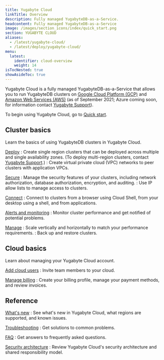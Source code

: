 ```yaml
---
title: Yugabyte Cloud
linkTitle: Overview
description: Fully managed YugabyteDB-as-a-Service.
headcontent: Fully managed YugabyteDB-as-a-Service
image: /images/section_icons/index/quick_start.png
section: YUGABYTE CLOUD
aliases:
  - /latest/yugabyte-cloud/
  - /latest/deploy/yugabyte-cloud/
menu:
  latest:
    identifier: cloud-overview
    weight: 14
isTocNested: true
showAsideToc: true
---
```


Yugabyte Cloud is a fully managed YugabyteDB-as-a-Service that allows you to run YugabyteDB clusters on <a href="https://cloud.google.com/">Google Cloud Platform (GCP)</a> and <a href="https://aws.amazon.com/">Amazon Web Services (AWS)</a> (as of September 2021; Azure coming soon, for information contact [Yugabyte Support](https://support.yugabyte.com/hc/en-us/requests/new?ticket_form_id=360003113431)).

To begin using Yugabyte Cloud, go to [Quick start](../cloud-quickstart/).

## Cluster basics

Learn the basics of using YugabyteDB clusters in Yugabyte Cloud.

[Deploy](../cloud-basics/)
: Create single region clusters that can be deployed across multiple and single availability zones. (To deploy multi-region clusters, contact [Yugabyte Support](https://support.yugabyte.com/hc/en-us/requests/new?ticket_form_id=360003113431).)
: Create virtual private cloud (VPC) networks to peer clusters with application VPCs.

[Secure](../cloud-secure-clusters/)
: Manage the security features of your clusters, including network authorization, database authorization, encryption, and auditing.
: Use IP allow lists to manage access to clusters.

[Connect](../cloud-connect/)
: Connect to clusters from a browser using Cloud Shell, from your desktop using a shell, and from applications.

[Alerts and monitoring](../cloud-monitor/)
: Monitor cluster performance and get notified of potential problems.

[Manage](../cloud-clusters/)
: Scale vertically and horizontally to match your performance requirements.
: Back up and restore clusters.

## Cloud basics

Learn about managing your Yugabyte Cloud account.

[Add cloud users](../cloud-admin/manage-access/)
: Invite team members to your cloud.

[Manage billing](../cloud-admin/cloud-billing-profile/)
: Create your billing profile, manage your payment methods, and review invoices.

## Reference

[What's new](../release-notes/)
: See what's new in Yugabyte Cloud, what regions are supported, and known issues.

[Troubleshooting](../cloud-troubleshoot/)
: Get solutions to common problems.

[FAQ](../cloud-faq/)
: Get answers to frequently asked questions.

[Security architecture](../cloud-security/)
: Review Yugabyte Cloud's security architecture and shared responsibility model.
